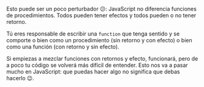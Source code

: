Esto puede ser un poco perturbador :confused:: JavaScript no diferencia funciones de procedimientos. Todos pueden tener efectos y todos pueden o no tener retorno.

Tú eres responsable de escribir una `function` que tenga sentido y se comporte o bien como un procedimiento (sin retorno y con efecto) o bien como una función (con retorno y sin efecto).

Si empiezas a mezclar funciones con retornos y efecto, funcionará, pero de a poco tu código se volverá más difícil de entender. Esto nos va a pasar mucho en JavaScript: que puedas hacer algo no significa que debas hacerlo :wink:.

